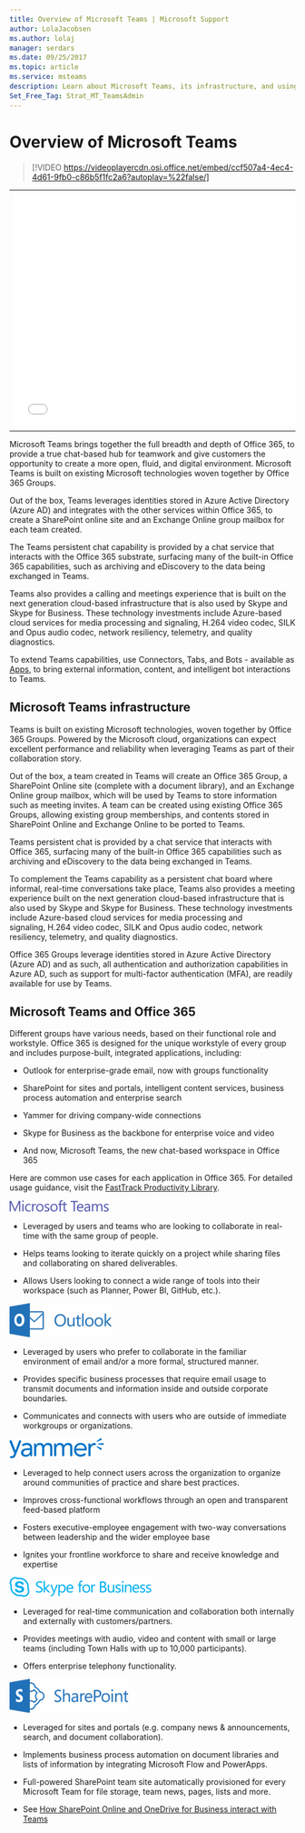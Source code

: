 ```yaml
---
title: Overview of Microsoft Teams | Microsoft Support
author: LolaJacobsen
ms.author: lolaj
manager: serdars
ms.date: 09/25/2017
ms.topic: article
ms.service: msteams
description: Learn about Microsoft Teams, its infrastructure, and using Teams with Office 365.
Set_Free_Tag: Strat_MT_TeamsAdmin
---
```


Overview of Microsoft Teams
===========================

> [!VIDEO https://videoplayercdn.osi.office.net/embed/ccf507a4-4ec4-4d61-9fb0-c86b5f1fc2a6?autoplay=%22false/]


| | |
|---------|---------|
| <iframe src="//videoplayercdn.osi.office.net/hub/?csid=ux-cms-en-us-msoffice&uuid=ccf507a4-4ec4-4d61-9fb0-c86b5f1fc2a6&AutoPlayVideo=false&height=415&width=740" frameborder= "0" marginwidth= "0" marginheight= "0" scrolling= "no" allowfullscreen= "" style="width: 740px; height: 415px;"></iframe>   |         |


Microsoft Teams brings together the full breadth and depth of Office 365, to provide a true chat-based hub for teamwork and give customers the opportunity to create a more open, fluid, and digital environment. Microsoft Teams is built on existing Microsoft technologies woven together by Office 365 Groups. 

Out of the box, Teams leverages identities stored in Azure Active Directory (Azure AD) and integrates with the other services within Office 365, to create a SharePoint online site and an Exchange Online group mailbox for each team created.

The Teams persistent chat capability is provided by a chat service that interacts with the Office 365 substrate, surfacing many of the built-in Office 365 capabilities, such as archiving and eDiscovery to the data being exchanged in Teams.

Teams also provides a calling and meetings experience that is built on the next generation cloud-based infrastructure that is also used by Skype and Skype for Business. These technology investments include Azure-based cloud services for media processing and signaling, H.264 video codec, SILK and Opus audio codec, network resiliency, telemetry, and quality diagnostics.

To extend Teams capabilities, use Connectors, Tabs, and Bots - available as [Apps](https://go.microsoft.com/fwlink/?linkid=854629), to bring external information, content, and intelligent bot interactions to Teams.

Microsoft Teams infrastructure
------------------------------

Teams is built on existing Microsoft technologies, woven together by Office 365 Groups. Powered by the Microsoft cloud, organizations can expect excellent performance and reliability when leveraging Teams as part of their collaboration story.

Out of the box, a team created in Teams will create an Office 365 Group, a SharePoint Online site (complete with a document library), and an Exchange Online group mailbox, which will be used by Teams to store information such as meeting invites. A team can be created using existing Office 365 Groups, allowing existing group memberships, and contents stored in SharePoint Online and Exchange Online to be ported to Teams.

Teams persistent chat is provided by a chat service that interacts with Office 365, surfacing many of the built-in Office 365 capabilities such as archiving and eDiscovery to the data being exchanged in Teams.

To complement the Teams capability as a persistent chat board where informal, real-time conversations take place, Teams also provides a meeting experience built on the next generation cloud-based infrastructure that is also used by Skype and Skype for Business. These technology investments include Azure-based cloud services for media processing and signaling, H.264 video codec, SILK and Opus audio codec, network resiliency, telemetry, and quality diagnostics.

Office 365 Groups leverage identities stored in Azure Active Directory (Azure AD) and as such, all authentication and authorization capabilities in Azure AD, such as support for multi-factor authentication (MFA), are readily available for use by Teams.


Microsoft Teams and Office 365
------------------------------

Different groups have various needs, based on their functional role and workstyle. Office 365 is designed for the unique workstyle of every group and includes purpose-built, integrated applications, including:

-   Outlook for enterprise-grade email, now with groups functionality

-   SharePoint for sites and portals, intelligent content services, business process automation and enterprise search

-   Yammer for driving company-wide connections

-   Skype for Business as the backbone for enterprise voice and video

-   And now, Microsoft Teams, the new chat-based workspace in Office 365

Here are common use cases for each application in Office 365. For detailed usage guidance, visit the [FastTrack Productivity Library](https://go.microsoft.com/fwlink/?linkid=854630).

![](media/Overview_of_Microsoft_Teams_image1.png)

-   Leveraged by users and teams who are looking to collaborate in real-time with the same group of people.

-   Helps teams looking to iterate quickly on a project while sharing files and collaborating on shared deliverables.

-   Allows Users looking to connect a wide range of tools into their workspace (such as Planner, Power BI, GitHub, etc.).

![](media/Overview_of_Microsoft_Teams_image2.png)

-   Leveraged by users who prefer to collaborate in the familiar environment of email and/or a more formal, structured manner.

-   Provides specific business processes that require email usage to transmit documents and information inside and outside corporate boundaries.

-   Communicates and connects with users who are outside of immediate workgroups or organizations.

![](media/Overview_of_Microsoft_Teams_image3.png)

-   Leveraged to help connect users across the organization to organize around communities of practice and share best practices.

-   Improves cross-functional workflows through an open and transparent feed-based platform

-   Fosters executive-employee engagement with two-way conversations between leadership and the wider employee base

-   Ignites your frontline workforce to share and receive knowledge and expertise

![](media/Overview_of_Microsoft_Teams_image4.png)

-   Leveraged for real-time communication and collaboration both internally and externally with customers/partners.

-   Provides meetings with audio, video and content with small or large teams (including Town Halls with up to 10,000 participants).

-   Offers enterprise telephony functionality.


![](media/Overview_of_Microsoft_Teams_image5.png)

-   Leveraged for sites and portals (e.g. company news & announcements, search, and document collaboration).

-   Implements business process automation on document libraries and lists of information by integrating Microsoft Flow and PowerApps.

-   Full-powered SharePoint team site automatically provisioned for every Microsoft Team for file storage, team news, pages, lists and more.

-   See [How SharePoint Online and OneDrive for Business interact with Teams](SharePoint-OneDrive-interact.md)
